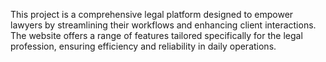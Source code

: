 This project is a comprehensive legal platform designed to empower lawyers by streamlining their workflows and enhancing client interactions.
 The website offers a range of features tailored specifically for the legal profession, ensuring efficiency and reliability in daily operations.
